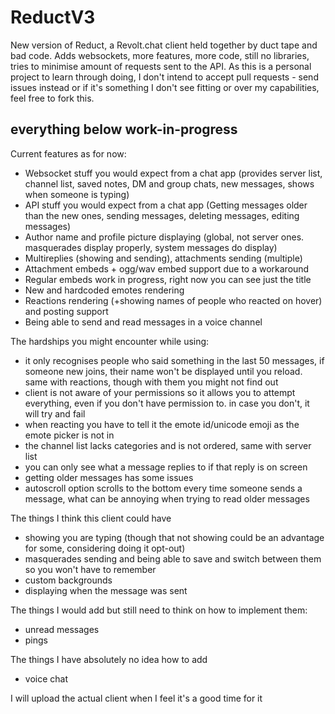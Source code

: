 # ReductV3
New version of Reduct, a Revolt.chat client held together by duct tape and bad code.
Adds websockets, more features, more code, still no libraries, tries to minimise amount of requests sent to the API.
As this is a personal project to learn through doing, I don't intend to accept pull requests - send issues instead or if it's something I don't see fitting or over my capabilities, feel free to fork this.

## everything below work-in-progress

Current features as for now:
  - Websocket stuff you would expect from a chat app (provides server list, channel list, saved notes, DM and group chats, new messages, shows when someone is typing)
  - API stuff you would expect from a chat app (Getting messages older than the new ones, sending messages, deleting messages, editing messages)
  - Author name and profile picture displaying (global, not server ones. masquerades display properly, system messages do display)
  - Multireplies (showing and sending), attachments sending (multiple)
  - Attachment embeds + ogg/wav embed support due to a workaround
  - Regular embeds work in progress, right now you can see just the title
  - New and hardcoded emotes rendering
  - Reactions rendering (+showing names of people who reacted on hover) and posting support
  - Being able to send and read messages in a voice channel

The hardships you might encounter while using:
  - it only recognises people who said something in the last 50 messages, if someone new joins, their name won't be displayed until you reload. same with reactions, though with them you might not find out
  - client is not aware of your permissions so it allows you to attempt everything, even if you don't have permission to. in case you don't, it will try and fail
  - when reacting you have to tell it the emote id/unicode emoji as the emote picker is not in
  - the channel list lacks categories and is not ordered, same with server list
  - you can only see what a message replies to if that reply is on screen
  - getting older messages has some issues
  - autoscroll option scrolls to the bottom every time someone sends a message, what can be annoying when trying to read older messages

The things I think this client could have
  - showing you are typing (though that not showing could be an advantage for some, considering doing it opt-out)
  - masquerades sending and being able to save and switch between them so you won't have to remember
  - custom backgrounds
  - displaying when the message was sent

The things I would add but still need to think on how to implement them:
  - unread messages
  - pings

The things I have absolutely no idea how to add
  - voice chat

I will upload the actual client when I feel it's a good time for it
